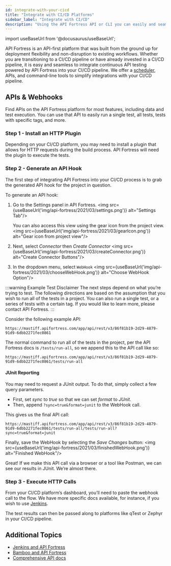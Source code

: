```yaml
---
id: integrate-with-your-cicd
title: "Integrate with CI/CD Platforms"
sidebar_label: "Integrate with CI/CD"
description: "Using the API Fortress API or CLI you can easily and seamlessly integrate continuous API testing powered by API Fortress into your CI/CD pipeline."
---
```


import useBaseUrl from '@docusaurus/useBaseUrl';

API Fortress is an API-first platform that was built from the ground up for deployment flexibility and non-disruption to existing workflows. Whether you are transitioning to a CI/CD pipeline or have already invested in a CI/CD pipeline, it is easy and seamless to integrate continuous API testing powered by API Fortress into your CI/CD pipeline. We offer a [scheduler](https://apifortress.com/doc/quick-start-guide-schedule-a-test/), APIs, and command-line tools to simplify integrations with your CI/CD pipeline.

## APIs & Webhooks

Find APIs on the API Fortress platform for most features, including data and test execution. You can use that API to easily run a single test, all tests, tests with specific tags, and more.

### Step 1 - Install an HTTP Plugin

Depending on your CI/CD platform, you may need to install a plugin that allows for HTTP requests during the build process. API Fortress will need the plugin to execute the tests.

### Step 2 - Generate an API Hook

The first step of integrating API Fortress into your CI/CD process is to grab the generated API hook for the project in question. 

To generate an API hook:

1. Go to the Settings panel in API Fortress.
   <img src={useBaseUrl('img/api-fortress/2021/03/settings.png')} alt="Settings Tab"/>
   
   You can also access this view using the gear icon from the project view.
   <img src={useBaseUrl('img/api-fortress/2021/03/gearIcon.png')} alt="Gear icon from project view"/>

1. Next, select _Connector_ then _Create Connector_
   <img src={useBaseUrl('img/api-fortress/2021/03/createConnector.png')} alt="Create Connector Buttons"/>
   
1. In the dropdown menu, select `WebHook`
   <img src={useBaseUrl('img/api-fortress/2021/03/chooseWebHook.png')} alt="Choose WebHook Option"/>
   
:::warning Example Test Disclaimer
The next steps depend on what you’re trying to test. The following directions are based on the assumption that you wish to run all of the tests in a project. You can also run a single test, or a series of tests with a certain tag. If you would like to learn more, please contact API Fortress.
:::

Consider the following example API:

```http request
https://mastiff.apifortress.com/app/api/rest/v3/86f81b19-2d29-4879-91d9-6dbb2271fec0861
```

The normal command to run all of the tests in the project, per the API Fortress docs is `/tests/run-all`, so we append this to the API call like so:

```http request 
https://mastiff.apifortress.com/app/api/rest/v3/86f81b19-2d29-4879-91d9-6dbb2271fec0861/tests/run-all
```

#### JUnit Reporting
You may need to request a JUnit output. To do that, simply collect a few query parameters. 

* First, set _sync_ to _true_ so that we can set _format_ to _JUnit_.
* Then, append `?sync=true&format=junit` to the WebHook call. 
  
This gives us the final API call:

```http request
https://mastiff.apifortress.com/app/api/rest/v3/86f81b19-2d29-4879-91d9-6dbb2271fec0861/tests/run-all/tests/run-all?sync=true&format=junit
```

Finally, save the WebHook by selecting the _Save Changes_ button:
<img src={useBaseUrl('img/api-fortress/2021/03/finishedWebHook.png')} alt="Finished WebHook"/>


Great! If we make this API call via a browser or a tool like Postman, we can see our results in JUnit. We’re almost there.

### Step 3 - Execute HTTP Calls

From your CI/CD platform’s dashboard, you’ll need to paste the webhook call to the flow. We have more specific docs available, for instance, if you wish to use [Jenkins](/api-testing/mark2/ci/jenkins/using-the-api).

The test results can then be passed along to platforms like qTest or Zephyr in your CI/CD pipeline.

## Additional Topics


- [Jenkins and API Fortress](/api-testing/mark2/ci/jenkins/using-the-api)
- [Bamboo and API Fortress](/api-testing/mark2/ci/connecting-with-bamboo)
- [Comprehensive API docs](/api-testing/mark2/api/using-the-api)
